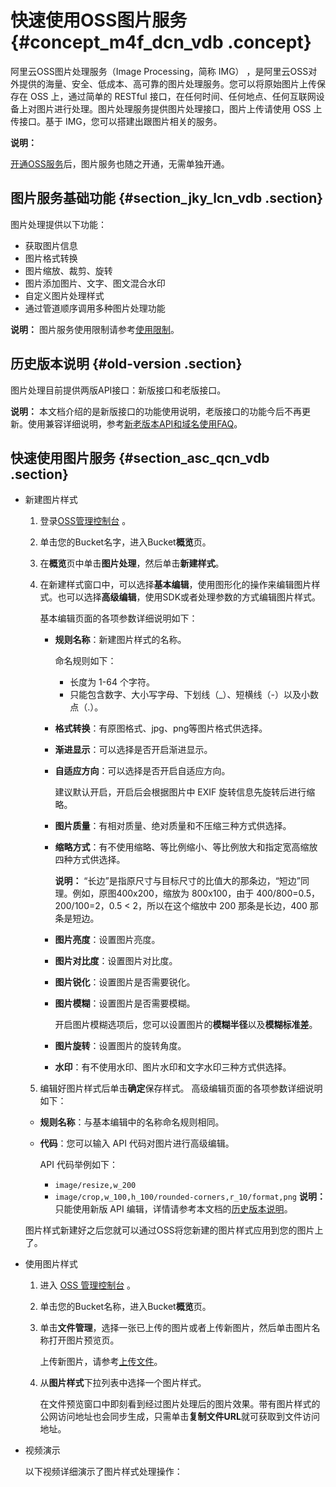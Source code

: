 # 快速使用OSS图片服务 {#concept_m4f_dcn_vdb .concept}

阿里云OSS图片处理服务（Image Processing，简称 IMG） ，是阿里云OSS对外提供的海量、安全、低成本、高可靠的图片处理服务。您可以将原始图片上传保存在 OSS 上，通过简单的 RESTful 接口，在任何时间、任何地点、任何互联网设备上对图片进行处理。图片处理服务提供图片处理接口，图片上传请使用 OSS 上传接口。基于 IMG，您可以搭建出跟图片相关的服务。

**说明：** 

[开通OSS服务](../../../../../cn.zh-CN/快速入门/开通OSS服务.md#)后，图片服务也随之开通，无需单独开通。

## 图片服务基础功能 {#section_jky_lcn_vdb .section}

图片处理提供以下功能：

-   获取图片信息
-   图片格式转换
-   图片缩放、裁剪、旋转
-   图片添加图片、文字、图文混合水印
-   自定义图片处理样式
-   通过管道顺序调用多种图片处理功能

**说明：** 图片服务使用限制请参考[使用限制](../../../../../cn.zh-CN/产品简介/使用限制.md#ul_bsr_m5g_tdb)。

## 历史版本说明 {#old-version .section}

图片处理目前提供两版API接口：新版接口和老版接口。

**说明：** 本文档介绍的是新版接口的功能使用说明，老版接口的功能今后不再更新。使用兼容详细说明，参考[新老版本API和域名使用FAQ](cn.zh-CN/数据处理/图片处理指南/新老版本API和域名使用FAQ.md#)。

## 快速使用图片服务 {#section_asc_qcn_vdb .section}

-   新建图片样式

    1.  登录[OSS管理控制台](https://oss.console.aliyun.com/) 。
    2.  单击您的Bucket名字，进入Bucket**概览**页。
    3.  在**概览**页中单击**图片处理**，然后单击**新建样式**。
    4.  在新建样式窗口中，可以选择**基本编辑**，使用图形化的操作来编辑图片样式。也可以选择**高级编辑**，使用SDK或者处理参数的方式编辑图片样式。

        基本编辑页面的各项参数详细说明如下：

        -   **规则名称**：新建图片样式的名称。

            命名规则如下：

            -   长度为 1-64 个字符。
            -   只能包含数字、大小写字母、下划线（\_）、短横线（-）以及小数点（.）。
        -   **格式转换**：有原图格式、jpg、png等图片格式供选择。
        -   **渐进显示**：可以选择是否开启渐进显示。
        -   **自适应方向**：可以选择是否开启自适应方向。

            建议默认开启，开启后会根据图片中 EXIF 旋转信息先旋转后进行缩略。

        -   **图片质量**：有相对质量、绝对质量和不压缩三种方式供选择。
        -   **缩略方式**：有不使用缩略、等比例缩小、等比例放大和指定宽高缩放四种方式供选择。

            **说明：** “长边”是指原尺寸与目标尺寸的比值大的那条边，“短边”同理。例如，原图400x200，缩放为 800x100，由于 400/800=0.5，200/100=2，0.5 < 2，所以在这个缩放中 200 那条是长边，400 那条是短边。

        -   **图片亮度**：设置图片亮度。
        -   **图片对比度**：设置图片对比度。
        -   **图片锐化**：设置图片是否需要锐化。
        -   **图片模糊**：设置图片是否需要模糊。

            开启图片模糊选项后，您可以设置图片的**模糊半径**以及**模糊标准差**。

        -   **图片旋转**：设置图片的旋转角度。
        -   **水印**：有不使用水印、图片水印和文字水印三种方式供选择。
    5.  编辑好图片样式后单击**确定**保存样式。
    高级编辑页面的各项参数详细说明如下：

    -   **规则名称**：与基本编辑中的名称命名规则相同。
    -   **代码**：您可以输入 API 代码对图片进行高级编辑。

        API 代码举例如下：

        -   `image/resize,w_200`
        -   `image/crop,w_100,h_100/rounded-corners,r_10/format,png`
        **说明：** 只能使用新版 API 编辑，详情请参考本文档的[历史版本说明](#)。

    图片样式新建好之后您就可以通过OSS将您新建的图片样式应用到您的图片上了。

-   使用图片样式
    1.  进入 [OSS 管理控制台](https://oss.console.aliyun.com/) 。
    2.  单击您的Bucket名称，进入Bucket**概览**页。
    3.  单击**文件管理**，选择一张已上传的图片或者上传新图片，然后单击图片名称打开图片预览页。

        上传新图片，请参考[上传文件](../../../../../cn.zh-CN/控制台用户指南/管理文件/上传文件.md#)。

    4.  从**图片样式**下拉列表中选择一个图片样式。

        在文件预览窗口中即刻看到经过图片处理后的图片效果。带有图片样式的公网访问地址也会同步生成，只需单击**复制文件URL**就可获取到文件访问地址。

-   视频演示

    以下视频详细演示了图片样式处理操作： 


